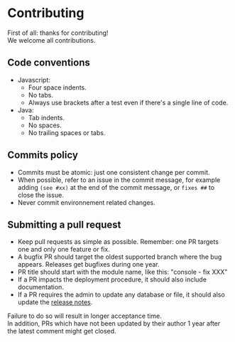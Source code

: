 # Contributing

First of all: thanks for contributing!  
We welcome all contributions.

## Code conventions

* Javascript:
  * Four space indents.
  * No tabs.
  * Always use brackets after a test even if there's a single line of code.
* Java:
  * Tab indents.
  * No spaces.
  * No trailing spaces or tabs.

## Commits policy

* Commits must be atomic: just one consistent change per commit.
* When possible, refer to an issue in the commit message, for example adding
  `(see #xx)` at the end of the commit message, or `fixes ##` to close the issue.
* Never commit environnement related changes.

## Submitting a pull request

* Keep pull requests as simple as possible. Remember: one PR targets one and only one feature or fix.
* A bugfix PR should target the oldest supported branch where the bug appears. Releases get bugfixes during one year.
* PR title should start with the module name, like this: "console - fix XXX"
* If a PR impacts the deployment procedure, it should also include documentation.
* If a PR requires the admin to update any database or file, it should also update the [release notes](RELEASE_NOTES.md).

Failure to do so will result in longer acceptance time.  
In addition, PRs which have not been updated by their author 1 year after the latest comment might get closed.
